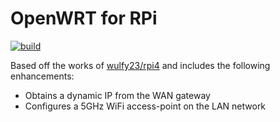 # OpenWRT for RPi
[![build](https://github.com/damianperera/openwrt-rpi/actions/workflows/build.yml/badge.svg)](https://github.com/damianperera/openwrt-rpi/actions/workflows/build.yml)

Based off the works of [wulfy23/rpi4](https://github.com/wulfy23/rpi4) and includes the following enhancements:
- Obtains a dynamic IP from the WAN gateway
- Configures a 5GHz WiFi access-point on the LAN network
